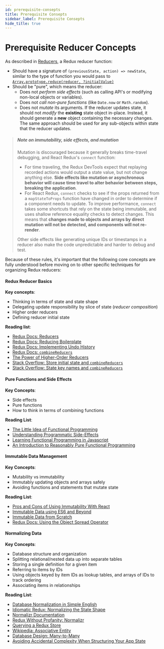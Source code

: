 ```yaml
---
id: prerequisite-consepts
title: Prerequisite Consepts
sidebar_label: Prerequisite Consepts
hide_title: true
---
```


# Prerequisite Reducer Concepts


As described in [Reducers](../../basics/Reducers.md), a Redux reducer function:

- Should have a signature of `(previousState, action) => newState`, similar to the type of function you would pass to [`Array.prototype.reduce(reducer, ?initialValue)`](https://developer.mozilla.org/en-US/docs/Web/JavaScript/Reference/Global_Objects/Array/Reduce)
- Should be "pure", which means the reducer:
  - Does not _perform side effects_ (such as calling API's or modifying non-local objects or variables).
  - Does not _call non-pure functions_ (like `Date.now` or `Math.random`).
  - Does not _mutate_ its arguments. If the reducer updates state, it should not _modify_ the **existing** state object in-place.  Instead, it should generate a **new** object containing the necessary changes. The same approach should be used for any sub-objects within state that the reducer updates.

>##### Note on immutability, side effects, and mutation
> Mutation is discouraged because it generally breaks time-travel debugging, and React Redux's `connect` function:
> - For time traveling, the Redux DevTools expect that replaying recorded actions would output a state value, but not change anything else. **Side effects like mutation or asynchronous behavior will cause time travel to alter behavior between steps, breaking the application**.
> - For React Redux, `connect` checks to see if the props returned from a `mapStateToProps` function have changed in order to determine if a component needs to update.  To improve performance, `connect` takes some shortcuts that rely on the state being immutable, and uses shallow reference equality checks to detect changes. This means that **changes made to objects and arrays by direct mutation will not be detected, and components will not re-render**.
>
> Other side effects like generating unique IDs or timestamps in a reducer also make the code unpredictable and harder to debug and test.


Because of these rules, it's important that the following core concepts are fully understood before moving on to other specific techniques for organizing Redux reducers:

#### Redux Reducer Basics

**Key concepts**:

- Thinking in terms of state and state shape
- Delegating update responsibility by slice of state (*reducer composition*)
- Higher order reducers
- Defining reducer initial state

**Reading list**:

- [Redux Docs: Reducers](../../basics/Reducers.md)
- [Redux Docs: Reducing Boilerplate](../ReducingBoilerplate.md)
- [Redux Docs: Implementing Undo History](../ImplementingUndoHistory.md)
- [Redux Docs: `combineReducers`](../../api/combineReducers.md)
- [The Power of Higher-Order Reducers](http://slides.com/omnidan/hor#/)
- [Stack Overflow: Store initial state and `combineReducers`](http://stackoverflow.com/questions/33749759/read-stores-initial-state-in-redux-reducer)
- [Stack Overflow: State key names and `combineReducers`](http://stackoverflow.com/questions/35667775/state-in-redux-react-app-has-a-property-with-the-name-of-the-reducer)


#### Pure Functions and Side Effects

**Key Concepts**:

- Side effects
- Pure functions
- How to think in terms of combining functions

**Reading List**:

- [The Little Idea of Functional Programming](http://jaysoo.ca/2016/01/13/functional-programming-little-ideas/)
- [Understanding Programmatic Side-Effects](http://c2fo.io/c2fo/programming/2016/05/11/understanding-programmatic-side-effects/)
- [Learning Functional Programming in Javascript](https://youtu.be/e-5obm1G_FY)
- [An Introduction to Reasonably Pure Functional Programming](https://www.sitepoint.com/an-introduction-to-reasonably-pure-functional-programming/)



#### Immutable Data Management

**Key Concepts**:

- Mutability vs immutability
- Immutably updating objects and arrays safely
- Avoiding functions and statements that mutate state

**Reading List**:

- [Pros and Cons of Using Immutability With React](http://reactkungfu.com/2015/08/pros-and-cons-of-using-immutability-with-react-js/)
- [Immutable Data using ES6 and Beyond](http://wecodetheweb.com/2016/02/12/immutable-javascript-using-es6-and-beyond/)
- [Immutable Data from Scratch](https://ryanfunduk.com/articles/immutable-data-from-scratch/)
- [Redux Docs: Using the Object Spread Operator](../UsingObjectSpreadOperator.md)


#### Normalizing Data

**Key Concepts**:

- Database structure and organization
- Splitting relational/nested data up into separate tables
- Storing a single definition for a given item
- Referring to items by IDs
- Using objects keyed by item IDs as lookup tables, and arrays of IDs to track ordering
- Associating items in relationships


**Reading List**:

- [Database Normalization in Simple English](http://www.essentialsql.com/get-ready-to-learn-sql-database-normalization-explained-in-simple-english/)
- [Idiomatic Redux: Normalizing the State Shape](https://egghead.io/lessons/javascript-redux-normalizing-the-state-shape)
- [Normalizr Documentation](https://github.com/paularmstrong/normalizr)
- [Redux Without Profanity: Normalizr](https://tonyhb.gitbooks.io/redux-without-profanity/content/normalizer.html)
- [Querying a Redux Store](https://medium.com/@adamrackis/querying-a-redux-store-37db8c7f3b0f)
- [Wikipedia: Associative Entity](https://en.wikipedia.org/wiki/Associative_entity)
- [Database Design: Many-to-Many](http://www.tomjewett.com/dbdesign/dbdesign.php?page=manymany.php)
- [Avoiding Accidental Complexity When Structuring Your App State](https://medium.com/@talkol/avoiding-accidental-complexity-when-structuring-your-app-state-6e6d22ad5e2a)
